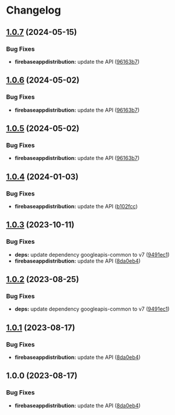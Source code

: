 # Changelog

## [1.0.7](https://github.com/a2425rdl/google-api-nodejs-client/compare/firebaseappdistribution-v1.0.6...firebaseappdistribution-v1.0.7) (2024-05-15)


### Bug Fixes

* **firebaseappdistribution:** update the API ([96163b7](https://github.com/a2425rdl/google-api-nodejs-client/commit/96163b73f732144c3da840b18d6a55aac62d6081))

## [1.0.6](https://github.com/googleapis/google-api-nodejs-client/compare/firebaseappdistribution-v1.0.5...firebaseappdistribution-v1.0.6) (2024-05-02)


### Bug Fixes

* **firebaseappdistribution:** update the API ([96163b7](https://github.com/googleapis/google-api-nodejs-client/commit/96163b73f732144c3da840b18d6a55aac62d6081))

## [1.0.5](https://github.com/googleapis/google-api-nodejs-client/compare/firebaseappdistribution-v1.0.4...firebaseappdistribution-v1.0.5) (2024-05-02)


### Bug Fixes

* **firebaseappdistribution:** update the API ([96163b7](https://github.com/googleapis/google-api-nodejs-client/commit/96163b73f732144c3da840b18d6a55aac62d6081))

## [1.0.4](https://github.com/googleapis/google-api-nodejs-client/compare/firebaseappdistribution-v1.0.3...firebaseappdistribution-v1.0.4) (2024-01-03)


### Bug Fixes

* **firebaseappdistribution:** update the API ([b102fcc](https://github.com/googleapis/google-api-nodejs-client/commit/b102fccab52fd6fe099b3d1bcb96e7773a74adcf))

## [1.0.3](https://github.com/googleapis/google-api-nodejs-client/compare/firebaseappdistribution-v1.0.2...firebaseappdistribution-v1.0.3) (2023-10-11)


### Bug Fixes

* **deps:** update dependency googleapis-common to v7 ([9491ec1](https://github.com/googleapis/google-api-nodejs-client/commit/9491ec1cdc3c413e7d73edcfcd59cf5c28a7c855))
* **firebaseappdistribution:** update the API ([8da0eb4](https://github.com/googleapis/google-api-nodejs-client/commit/8da0eb460f67f09c495b733e8323b2518fa4cbc8))

## [1.0.2](https://github.com/googleapis/google-api-nodejs-client/compare/firebaseappdistribution-v1.0.1...firebaseappdistribution-v1.0.2) (2023-08-25)


### Bug Fixes

* **deps:** update dependency googleapis-common to v7 ([9491ec1](https://github.com/googleapis/google-api-nodejs-client/commit/9491ec1cdc3c413e7d73edcfcd59cf5c28a7c855))

## [1.0.1](https://github.com/googleapis/google-api-nodejs-client/compare/firebaseappdistribution-v1.0.0...firebaseappdistribution-v1.0.1) (2023-08-17)


### Bug Fixes

* **firebaseappdistribution:** update the API ([8da0eb4](https://github.com/googleapis/google-api-nodejs-client/commit/8da0eb460f67f09c495b733e8323b2518fa4cbc8))

## 1.0.0 (2023-08-17)


### Bug Fixes

* **firebaseappdistribution:** update the API ([8da0eb4](https://github.com/googleapis/google-api-nodejs-client/commit/8da0eb460f67f09c495b733e8323b2518fa4cbc8))
